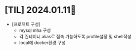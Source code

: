 # [TIL] 2024.01.11📒

* [프로젝트 구성]
  * mysql mha 구성
  * 각 컨테이너 alias로 접속 가능하도록 profile설정 및 shell작성
  * local에 docker환경 구성

